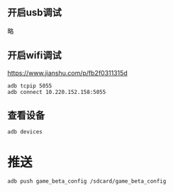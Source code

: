 ## 开启usb调试

略

## 开启wifi调试

https://www.jianshu.com/p/fb2f0311315d

```shell
adb tcpip 5055
adb connect 10.220.152.158:5055
```

## 查看设备

```shell
adb devices
```

# 推送

```shell
adb push game_beta_config /sdcard/game_beta_config
```


